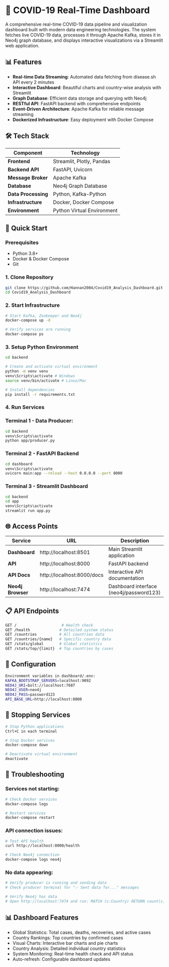 # 🦠 COVID-19 Real-Time Dashboard

A comprehensive real-time COVID-19 data pipeline and visualization dashboard built with modern data engineering technologies. The system fetches live COVID-19 data, processes it through Apache Kafka, stores it in Neo4j graph database, and displays interactive visualizations via a Streamlit web application.

## 📊 Features

- **Real-time Data Streaming**: Automated data fetching from disease.sh API every 2 minutes
- **Interactive Dashboard**: Beautiful charts and country-wise analysis with Streamlit
- **Graph Database**: Efficient data storage and querying with Neo4j
- **RESTful API**: FastAPI backend with comprehensive endpoints
- **Event-Driven Architecture**: Apache Kafka for reliable message streaming
- **Dockerized Infrastructure**: Easy deployment with Docker Compose

## 🛠️ Tech Stack

| Component | Technology |
|-----------|------------|
| **Frontend** | Streamlit, Plotly, Pandas |
| **Backend API** | FastAPI, Uvicorn |
| **Message Broker** | Apache Kafka |
| **Database** | Neo4j Graph Database |
| **Data Processing** | Python, Kafka-Python |
| **Infrastructure** | Docker, Docker Compose |
| **Environment** | Python Virtual Environment |


## 🚀 Quick Start

### Prerequisites

- Python 3.8+
- Docker & Docker Compose
- Git

### 1. Clone Repository

```bash
git clone https://github.com/Hannan2004/Covid19_Analysis_Dashboard.git
cd Covid19_Analysis_Dashboard
```

### 2. Start Infrastructure
```bash
# Start Kafka, Zookeeper and Neo4j
docker-compose up -d

# Verify services are running
docker-compose ps
```

### 3. Setup Python Environment
```bash
cd backend

# Create and activate virtual environment
python -m venv venv
venv\Scripts\activate # Windows
source venv/bin/activate # Linux/Mac

# Install dependencies
pip install -r requirements.txt
```

### 4. Run Services
### Terminal 1 - Data Producer:
```bash
cd backend
venv\Scripts\activate
python app/producer.py
```
### Terminal 2 - FastAPI Backend
```bash
cd dashboard
venv\Scripts\activate
uvicorn main:app --reload --host 0.0.0.0 --port 8000
```

### Terminal 3 - Streamlit Dashboard
```bash
cd backend
cd app
venv\Scripts\activate
streamlit run app.py
```

## 🌐 Access Points
| Service | URL | Description |
|-----------|------------|------------|
| **Dashboard** | http://localhost:8501 | Main Streamlit application |
| **API** | http://localhost:8000 | FastAPI backend |
| **API Docs** | http://localhost:8000/docs | Interactive API documentation |
| **Neo4j Browser** | http://localhost:7474  | Dashboard interface (neo4j/password123) |

## 📋 API Endpoints
```bash
GET /                    # Health check
GET /health             # Detailed system status
GET /countries          # All countries data
GET /countries/{name}   # Specific country data
GET /stats/global       # Global statistics
GET /stats/top/{limit}  # Top countries by cases
```

## 🔧 Configuration
```bash
Environment variables in dashboard/.env:
KAFKA_BOOTSTRAP_SERVERS=localhost:9092
NEO4J_URI=bolt://localhost:7687
NEO4J_USER=neo4j
NEO4J_PASS=password123
API_BASE_URL=http://localhost:8000
```

## 🛑 Stopping Services
```bash
# Stop Python applications
Ctrl+C in each terminal

# Stop Docker services
docker-compose down

# Deactivate virtual environment
deactivate
```

## 🐛 Troubleshooting
### Services not starting:
```bash
# Check Docker services
docker-compose logs

# Restart services
docker-compose restart
```

### API connection issues:
```bash
# Test API health
curl http://localhost:8000/health

# Check Neo4j connection
docker-compose logs neo4j
```

### No data appearing:
```bash
# Verify producer is running and sending data
# Check producer terminal for "✅ Sent data for..." messages

# Verify Neo4j has data
# Open http://localhost:7474 and run: MATCH (c:Country) RETURN count(c)
```

## 📊 Dashboard Features
- Global Statistics: Total cases, deaths, recoveries, and active cases
- Country Rankings: Top countries by confirmed cases
- Visual Charts: Interactive bar charts and pie charts
- Country Analysis: Detailed individual country statistics
- System Monitoring: Real-time health check and API status
- Auto-refresh: Configurable dashboard updates
